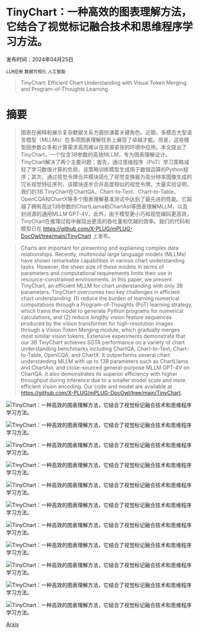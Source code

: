 # TinyChart：一种高效的图表理解方法，它结合了视觉标记融合技术和思维程序学习方法。

发布时间：2024年04月25日

`LLM应用` `数据可视化` `人工智能`

> TinyChart: Efficient Chart Understanding with Visual Token Merging and Program-of-Thoughts Learning

# 摘要

> 图表在阐释和展示复杂数据关系方面扮演着关键角色。近期，多模态大型语言模型（MLLMs）在多项图表理解任务上展现了卓越才能。但是，这些模型因参数众多和计算需求高而难以在资源紧张的环境中应用。本文提出了TinyChart，一个仅含3B参数的高效MLLM，专为图表理解设计。TinyChart解决了两个主要问题：首先，通过思维程序（PoT）学习策略减轻了学习数值计算的负担，该策略训练模型生成用于数值运算的Python程序；其次，通过视觉令牌合并模块简化了视觉变换器为高分辨率图像生成的冗长视觉特征序列，该模块逐步合并高度相似的视觉令牌。大量实验证明，我们的3B TinyChart在ChartQA、Chart-to-Text、Chart-to-Table、OpenCQA和ChartX等多个图表理解基准测试中达到了最先进的性能。它超越了拥有高达13B参数的ChartLlama和ChartAst等图表理解MLLM，以及封闭源的通用MLLM GPT-4V。此外，由于模型更小巧和视觉编码更高效，TinyChart在推理过程中展现出更高的吞吐量和优越的效率。我们的代码和模型已在 https://github.com/X-PLUG/mPLUG-DocOwl/tree/main/TinyChart 上发布。

> Charts are important for presenting and explaining complex data relationships. Recently, multimodal large language models (MLLMs) have shown remarkable capabilities in various chart understanding tasks. However, the sheer size of these models in terms of parameters and computational requirements limits their use in resource-constrained environments. In this paper, we present TinyChart, an efficient MLLM for chart understanding with only 3B parameters. TinyChart overcomes two key challenges in efficient chart understanding: (1) reduce the burden of learning numerical computations through a Program-of-Thoughts (PoT) learning strategy, which trains the model to generate Python programs for numerical calculations, and (2) reduce lengthy vision feature sequences produced by the vision transformer for high-resolution images through a Vision Token Merging module, which gradually merges most similar vision tokens. Extensive experiments demonstrate that our 3B TinyChart achieves SOTA performance on a variety of chart understanding benchmarks including ChartQA, Chart-to-Text, Chart-to-Table, OpenCQA, and ChartX. It outperforms several chart understanding MLLM with up to 13B parameters such as ChartLlama and ChartAst, and close-sourced general-purpose MLLM GPT-4V on ChartQA. It also demonstrates its superior efficiency with higher throughput during inference due to a smaller model scale and more efficient vision encoding. Our code and model are available at https://github.com/X-PLUG/mPLUG-DocOwl/tree/main/TinyChart.

![TinyChart：一种高效的图表理解方法，它结合了视觉标记融合技术和思维程序学习方法。](../../../paper_images/2404.16635/x1.png)

![TinyChart：一种高效的图表理解方法，它结合了视觉标记融合技术和思维程序学习方法。](../../../paper_images/2404.16635/x2.png)

![TinyChart：一种高效的图表理解方法，它结合了视觉标记融合技术和思维程序学习方法。](../../../paper_images/2404.16635/x3.png)

![TinyChart：一种高效的图表理解方法，它结合了视觉标记融合技术和思维程序学习方法。](../../../paper_images/2404.16635/x4.png)

![TinyChart：一种高效的图表理解方法，它结合了视觉标记融合技术和思维程序学习方法。](../../../paper_images/2404.16635/x5.png)

![TinyChart：一种高效的图表理解方法，它结合了视觉标记融合技术和思维程序学习方法。](../../../paper_images/2404.16635/x6.png)

![TinyChart：一种高效的图表理解方法，它结合了视觉标记融合技术和思维程序学习方法。](../../../paper_images/2404.16635/x7.png)

![TinyChart：一种高效的图表理解方法，它结合了视觉标记融合技术和思维程序学习方法。](../../../paper_images/2404.16635/x8.png)

![TinyChart：一种高效的图表理解方法，它结合了视觉标记融合技术和思维程序学习方法。](../../../paper_images/2404.16635/x9.png)

![TinyChart：一种高效的图表理解方法，它结合了视觉标记融合技术和思维程序学习方法。](../../../paper_images/2404.16635/x10.png)

![TinyChart：一种高效的图表理解方法，它结合了视觉标记融合技术和思维程序学习方法。](../../../paper_images/2404.16635/x11.png)

[Arxiv](https://arxiv.org/abs/2404.16635)